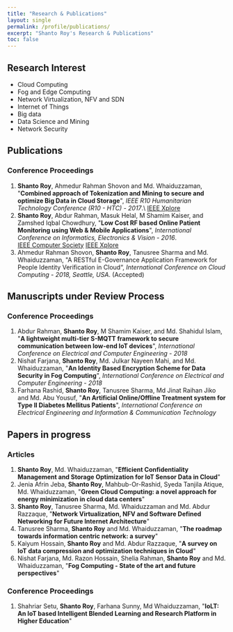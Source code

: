 ```yaml
---
title: "Research & Publications"
layout: single
permalink: /profile/publications/
excerpt: "Shanto Roy's Research & Publications"
toc: false
---
```


## Research Interest
* Cloud Computing
* Fog and Edge Computing
* Network Virtualization, NFV and SDN
* Internet of Things
* Big data
* Data Science and Mining
* Network Security

## Publications
### Conference Proceedings
1. **Shanto Roy**, Ahmedur Rahman Shovon and Md. Whaiduzzaman, "**Combined approach of Tokenization and Mining to secure and
optimize Big Data in Cloud Storage**", _IEEE R10 Humanitarian Technology Conference (R10 - HTC) - 2017_.\\
[IEEE Xplore](http://ieeexplore.ieee.org/document/8288912/)
2. **Shanto Roy**, Abdur Rahman, Masuk Helal, M Shamim Kaiser, and Zamshed Iqbal Chowdhury, "**Low Cost RF based Online Patient 
Monitoring using Web & Mobile Applications**", _International Conference on Informatics, Electronics & Vision - 2016_.   
[IEEE Computer Society](https://www.computer.org/csdl/proceedings/iciev/2016/1269/00/07760125-abs.html) 
[IEEE Xplore](http://ieeexplore.ieee.org/abstract/document/7760125/)
3. Ahmedur Rahman Shovon, **Shanto Roy**, Tanusree Sharma and Md. Whaiduzzaman, "A RESTful E-Governance Application Framework for People Identity Verification in Cloud“, _International Conference on Cloud Computing - 2018, Seattle, USA_. (Accepted)

## Manuscripts under Review Process
### Conference Proceedings
1. Abdur Rahman, **Shanto Roy**, M Shamim Kaiser, and Md. Shahidul Islam, "**A lightweight multi-tier S-MQTT framework to secure communication between low-end IoT devices**", _International Conference on Electrical and Computer Engineering  - 2018_
2. Nishat Farjana, **Shanto Roy**, Md. Julkar Nayeen Mahi, and  Md. Whaiduzzaman, "**An Identity Based Encryption Scheme for Data Security in Fog Computing**", _International Conference on Electrical and Computer Engineering  - 2018_
3. Farhana Rashid, **Shanto Roy**, Tanusree Sharma, Md Jinat Raihan Jiko and Md. Abu Yousuf, "**An Artificial Online/Offline Treatment system for Type II Diabetes Mellitus Patients**", _International Conference on Electrical Engineering and Information & Communication Technology_

## Papers in progress
### Articles
1. **Shanto Roy**, Md. Whaiduzzaman, "**Efficient Confidentiality Management and Storage Optimization for IoT Sensor Data in Cloud**"
2. Jenia Afrin Jeba, **Shanto Roy**, Mahbub-Or-Rashid, Syeda Tanjila Atique, Md. Whaiduzzaman, "**Green Cloud Computing: a novel approach for energy minimization in cloud data centers**"
3. **Shanto Roy**, Tanusree Sharma, Md. Whaiduzzaman and Md. Abdur Razzaque, "**Network Virtualization, NFV and Software Defined Networking for Future Internet Architecture**"
4. Tanusree Sharma, **Shanto Roy** and Md. Whaiduzzaman, "**The roadmap towards information centric network: a survey**"
5. Kaiyum Hossain, **Shanto Roy** and Md. Abdur Razzaque, "**A survey on IoT data compression and optimization techniques in Cloud**"
6. Nishat Farjana, Md. Razon Hossain, Shelia Rahman, **Shanto Roy** and Md. Whaiduzzaman, "**Fog Computing - State of the art and future perspectives**"

### Conference Proceedings
1. Shahriar Setu, **Shanto Roy**, Farhana Sunny, Md Whaiduzzaman, "**IoLT: An IoT based Intelligent Blended Learning and Research 
Platform in Higher Education**"


